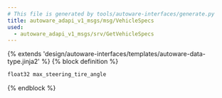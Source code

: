 ```yaml
---
# This file is generated by tools/autoware-interfaces/generate.py
title: autoware_adapi_v1_msgs/msg/VehicleSpecs
used:
  - autoware_adapi_v1_msgs/srv/GetVehicleSpecs
---
```


{% extends 'design/autoware-interfaces/templates/autoware-data-type.jinja2' %}
{% block definition %}

```txt
float32 max_steering_tire_angle
```

{% endblock %}
